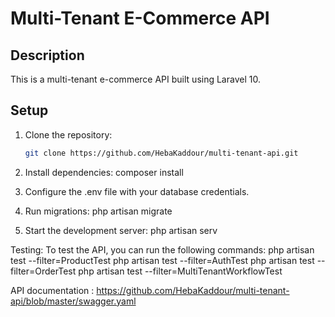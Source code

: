 # Multi-Tenant E-Commerce API

## Description
This is a multi-tenant e-commerce API built using Laravel 10.

## Setup
1. Clone the repository:
   ```bash
   git clone https://github.com/HebaKaddour/multi-tenant-api.git

 2.  Install dependencies:
   composer install
3. Configure the .env file with your database credentials.

4. Run migrations:
php artisan migrate

5. Start the development server:
php artisan serv


Testing:
To test the API, you can run the following commands:
php artisan test --filter=ProductTest
php artisan test --filter=AuthTest
php artisan test --filter=OrderTest
php artisan test --filter=MultiTenantWorkflowTest

API  documentation :
https://github.com/HebaKaddour/multi-tenant-api/blob/master/swagger.yaml





